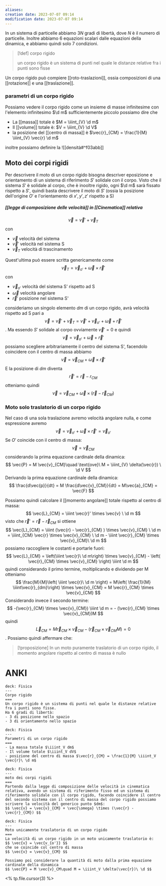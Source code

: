 ```yaml
---
aliases: 
creation date: 2023-07-07 09:14
modification date: 2023-07-07 09:14
---
```


In un sistema di particelle abbiamo $3N$ gradi di libertà, dove $N$ è il numero di particelle.
Inoltre abbiamo 6 equazioni scalari dalle equazioni della dinamica, e abbiamo quindi solo 7 condizioni.

>[!def] corpo rigido
>
>un corpo rigido è un sistema di punti nel quale le distanze relative fra i punti sono fisse
>

Un corpo rigido può compiere [[roto-traslazioni]], ossia composizioni di una [[rotazione]] e una [[traslazione]].

### parametri di un corpo rigido
Possiamo vedere il corpo rigido come un insieme di masse infinitesime con l'elemento infinitesimo $\d m$ sufficientemente piccolo possiamo dire che
- La [[massa]] totale è $M = \iiint_{V} \d m$
- Il [[volume]] totale è: $V = \iiint_{V} \d V$
- la posizione del [[centro di massa]] è $\vec{r}_{CM} = \frac{1}{M} \iiint_{V} \vec{r} \d m$

 inoltre possiamo definire la ![[densità#^f03abb]]

## Moto dei corpi rigidi
Per descrivere il moto di un corpo rigido bisogna descriver eposizione e orientamento di un sistema di riferimento $S'$ solidale con il corpo.
Visto che il sistema $S'$ è solidale al corpo, che è inooltre rigido, ogni $\d m$ sarà fissato rispetto a $S'$, quindi basta descrivere il moto di $S'$ (ossia la posizione dell'origine $O'$ e l'orientamento di $x',y',z'$ rispetto a S)

##### [[legge di composizione delle velocità]]  in [[Cinematica]] relativa
$$ \vec{v} = \vec{v}' + \vec{v}_{T} $$
con
- $\vec{v}$ velocità del sistema
- $\vec{v}'$ velocità nel sistema S
- $\vec{v}_{T}$ velocità di trascinamento

Quest'ultima può essere scritta genericamente come
$$ \vec{v}_{T} = \vec{v}_{o'} + \vec{\omega} \times \vec{r}' $$
con
- $\vec{v}_{o'}$ velocità del sistema S' rispetto ad S
- $\vec{\omega}$ velocità angolare
- $\vec{r}'$ posizione nel sistema S'

consideriamo un singolo elemento $dm$ di un corpo rigido, avrà velocità rispetto ad S pari a
$$ \vec{v} = \vec{v}' + \vec{v}_{T} = \vec{v}' + \vec{v}_{o'} + \vec{\omega} + \vec{r}' $$.
Ma essendo $S'$ solidale al corpo ovviamente $\vec{v}'=0$ e quindi
$$ \vec{v} = \vec{v}_{o'} + \vec{\omega} + \vec{r}' $$
possiamo scegliere arbitrariamente il centro del sistema S', facendolo coincidere con il centro di massa abbiamo
$$\vec{v} = \vec{v}_{CM} + \vec{\omega} \times \vec{r}'$$
E la posizione di $dm$ diventa
$$ \vec{r}' = \vec{r} - r_{CM}$$
otteniamo quindi
$$ \vec{v} = \vec{v}_{CM} + \vec{\omega} \times (\vec{r} - \vec{r}_{CM}) $$

### Moto solo traslatorio di un corpo rigido
Nel caso di una sola traslazione avremo velocità angolare nulla, e come espressione avremo
$$ \vec{v} = \vec{v}_{o'} + \vec{\omega} \times \vec{r}' = \vec{v}_{o'} $$
Se $O'$ coincide con il centro di massa:
$$ \vec{v} = \vec{v}_{CM} $$
considerando la prima equazione cardinale della dinamica:
$$ \vec{P} = M \vec{v}_{CM}\quad \text{ove}\ M = \iiint_{V} \delta(\vec{r}) \ \d V $$
Derivando la prima equazione cardinale della dinamica:
$$ \frac{d\vec{p}}{dt} = M \frac{d\vec{v}_{CM}}{dt} = M\vec{a}_{CM} = \vec{F}  $$

Possiamo quindi calcolare il [[momento angolare]] totale rispetto al centro di massa:
$$ \vec{L}_{CM} = \iiint \vec{r}' \times \vec{v} \ \d m $$
visto che $\vec{r}' = \vec{r}- \vec{r}_{CM}$ si ottiene
$$ \vec{L}_{CM} = \iiint (\vec{r} - \vec{r}_{CM} ) \times \vec{v}_{CM} \ \d m = \iiint_{CM} \vec{r} \times \vec{v}_{CM} \ \d m - \iiint \vec{r}_{CM} \times \vec{v}_{CM}\ \d m $$
possiamo raccogliere le costanti e portarle fuori:
$$ \vec{L}_{CM} = \left(\iiint \vec{r}\ \d m\right) \times \vec{v}_{CM} - \left( \vec{r}_{CM} \times \vec{v}_{CM} \right) \iiint \d m   $$
quindi considerando il primo termine, moltiplicando e dividendo per M otteniamo
$$ \frac{M}{M}\left( \iiint \vec{r}\ \d m \right) = M\left( \frac{1}{M}  \iiint\vec{r}_{dm}\right) \times \vec{v}_{CM} = M \vec{r}_{CM} \times \vec{v}_{CM} $$
Considerando invece il secondo termine:
$$ -(\vec{r}_{CM} \times \vec{v}_{CM}) \iiint \d m = - (\vec{r}_{CM} \times \vec{v}_{CM})M $$
quindi $$\vec{L}_{CM} = M \vec{r}_{CM} \times \vec{v}_{CM} - (\vec{r}_{CM} \times \vec{v}_{CM} M) = 0$$.
Possiamo quindi affermare che:
> [!proposizione]
> In un moto puramente traslatorio di un corpo rigido, il momento angolare rispetto al centro di massa è nullo

# ANKI

```anki
deck: Fisica
---
Corpo rigido
===
Un corpo rigido è un sistema di punti nel quale le distanze relative fra i punti sono fisse.
Ha 6 gradi di libertà:
- 3 di posizione nello spazio
- 3 di orientamento nello spazio
```


```anki
deck: Fisica
---
Parametri di un corpo rigido
===
- La massa totale $\iiint_V dm$
- Il volume totale $\iiint_V dV$
- posizione del centro di massa $\vec{r}_{CM} = \frac{1}{M} \iiint_V \vec{r}\ \d m$
```


```anki
deck: Fisica
---
moto dei corpi rigidi
===
Partendo dalla legge di composizione delle velocità in cinematica relativa, avendo un sistema di riferimento fisso ed un sistema di riferimento solidale con il corpo rigido, facendo coincidere il centro del secondo sistema con il centro di massa del corpo rigido possiamo scrivere la velocità del generico punto $dm$:
$$ \vec{v} = \vec{v}_{CM} + \vec{\omega} \times (\vec{r} - \vec{r}_{CM}) $$
```


```anki
deck: Fisica
---
Moto unicamente traslatorio di un corpo rigido
===
La velocità di un corpo rigido in un moto unicamente traslatorio è:
$$ \vec{v} = \vec{v_{o'}} $$
che se coincide col centro di massa
$$ \vec{v} = \vec{v}_{CM} $$

Possiamo poi considerare la quantità di moto dalla prima equazione cardinale della dinamica
$$ \vec{P} = M \vec{v}_CM\quad M = \iiint_V \delta(\vec{r})\ \d $$
```
<% tp.file.cursor(3) %>